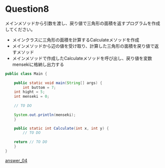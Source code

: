   
# Question8

メインメソッドから引数を渡し、戻り値で三角形の面積を返すプログラムを作成してください。

 - メインクラスに三角形の面積を計算するCalculateメソッドを作成
 - メインメソッドから辺の値を受け取り、計算した三角形の面積を戻り値で返すメソッド
 - メインメソッドで作成したCalculateメソッドを呼び出し、戻り値を変数mensekiに格納し出力する

```java
public class Main {
 
    public static void main(String[] args) {
        int buttom = 7;
	int hight = 5;
	int menseki = 0;
	
	// TO DO
	
	System.out.println(menseki);
    }

    public static int Calculate(int x, int y) {
        // TO DO
	
	return // TO DO
    }
}
```

[answer_04](https://github.com/ktsuru-cw/Java_training/blob/master/Answer/answer_04.md)
